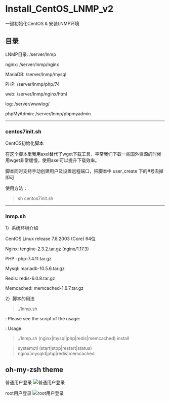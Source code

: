 # Install_CentOS_LNMP_v2
一键初始化CentOS & 安装LNMP环境

## 目录
LNMP目录: /server/lnmp

nginx:   /server/lnmp/nginx

MariaDB: /server/lnmp/mysql

PHP:     /server/lnmp/php/74

web:     /server/lnmp/nginx/html

log:     /server/wwwlog/

phpMyAdmin: /server/lnmp/phpmyadmin

---

### centos7init.sh

CentOS初始化脚本

在这个脚本里我用axel替代了wget下载工具，平常我们下载一些国外资源的时候用wget非常缓慢，使用axel可以提升下载效率。

脚本同时支持手动创建用户及设置远程端口，把脚本中 user_create 下的#号去掉即可

使用方法：
>sh centos7init.sh

---

### lnmp.sh

1）系统环境介绍

CentOS Linux release 7.8.2003 (Core) 64位

Nginx: tengine-2.3.2.tar.gz (nginx/1.17.3)

PHP  : php-7.4.11.tar.gz

Mysql: mariadb-10.5.6.tar.gz

Redis: redis-6.0.8.tar.gz

Memcached: memcached-1.6.7.tar.gz


2）脚本的用法

>./lnmp.sh

: Please see the script of the usage:

: Usage:

>./lnmp.sh (nginx|mysql|php|redis|memcached) install

>systemctl (start|stop|restart|status) nginx|mysqld|php|redis|memcached

## oh-my-zsh theme

普通用户登录
![普通用户登录](https://xmyunwei.com/wp-content/uploads/2020/10/WX20201025-183925@2x-1024x551.png "普通用户登录")

root用户登录
![root用户登录](https://xmyunwei.com/wp-content/uploads/2020/10/WX20201025-185450@2x-1024x551.png "root用户登录")

